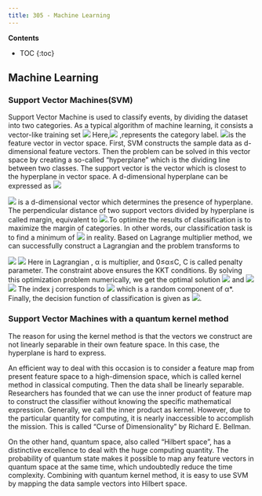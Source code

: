 ```yaml
---
title: 305 - Machine Learning 
---
```


**Contents**
* TOC
{:toc}


## Machine Learning 
### Support Vector Machines(SVM)
Support Vector Machine is used to classify events, by dividing the dataset into two categories. As a typical algorithm of machine learning, it consists a vector-like training set 
<img src="http://chart.googleapis.com/chart?cht=tx&chl= {(\mathbf{x_{1}},y_{1}),(\mathbf{x_{2}},y_{2}),...,(\mathbf{x_{i}},y_{i})}" style="border:none;">
Here,<img src="http://chart.googleapis.com/chart?cht=tx&chl=y_{i}\in {+1,-1}" style="border:none;">
  ,represents the category label. <img src="http://chart.googleapis.com/chart?cht=tx&chl=x_{i}\in \mathbb{R}^{d}" style="border:none;">is the feature vector in vector space.
First, SVM constructs the sample data as d-dimensional feature vectors. Then the problem can be solved in this vector space by creating a so-called “hyperplane” which is the dividing line between two classes. The support vector is the vector which is closest to the hyperplane in vector space. 
A d-dimensional hyperplane can be expressed as
<img src="http://chart.googleapis.com/chart?cht=tx&chl=\mathbf{w}\circ\mathbf{x} -|- b" style="border:none;"> 
 
<img src="http://chart.googleapis.com/chart?cht=tx&chl=\mathbf{w}" style="border:none;"> is a d-dimensional vector which determines the presence of hyperplane.
The perpendicular distance of two support vectors divided by hyperplane is called margin, equivalent to <img src="http://chart.googleapis.com/chart?cht=tx&chl=||\mathbf{w}||^{-1}" style="border:none;">.To optimize the results of classification is to maximize the margin of categories. In other words, our classification task is to find a minimum of <img src="http://chart.googleapis.com/chart?cht=tx&chl=||\mathbf{w}||" style="border:none;"> in reality.
Based on Lagrange multiplier method, we can successfully construct a Lagrangian and the problem transforms to

<img src="http://chart.googleapis.com/chart?cht=tx&chl=min L=\frac{1}{2}||\mathbf{w}||^{2}-\Sigma_{i=1}^{N}\alpha_{i}(y_{i}(\mathbf{w}\circ\mathbf{x}_{i}-|-b)-1)" style="border:none;"> 
<img src="http://chart.googleapis.com/chart?cht=tx&chl=s.t. \Sigma_{i=1}^{N}\alpha_{i}y_{i}=0" style="border:none;"> 
Here in Lagrangian , α is multiplier, and 0≤α≤C, C is called penalty parameter. The constraint above ensures the KKT conditions.
By solving this optimization problem numerically, we get the optimal solution  <img src="http://chart.googleapis.com/chart?cht=tx&chl=\alpha^{*}" style="border:none;"> and <img src="http://chart.googleapis.com/chart?cht=tx&chl=\mathbf{w}^{*}=\Sigma_{i=1}^{N}\alpha_{i}^{*}y_{i}x_{i}" style="border:none;"> <img src="http://chart.googleapis.com/chart?cht=tx&chl=b^{*}=y_{i}-\Sigma_{i=1}^{N}\alpha_{i}^{*}y_{i}(x_{i}x_{j})" style="border:none;"> The index j corresponds to <img src="http://chart.googleapis.com/chart?cht=tx&chl=\alpha_{j}>0" style="border:none;"> which is a random component of α*.
Finally, the decision function of classification is given as <img src="http://chart.googleapis.com/chart?cht=tx&chl=m=sign(\mathbf{w}^{*}\circ\mathbf{x}_{i}+b^{*})" style="border:none;">.

### Support Vector Machines with a quantum kernel method
The reason for using the kernel method is that the vectors we construct are not linearly separable in their own feature space. In this case, the hyperplane is hard to express.  

An efficient way to deal with this occasion is to consider a feature map from present feature space to a high-dimension space, which is called kernel method in classical computing. Then the data shall be linearly separable. Researchers has founded that we can use the inner product of feature map to construct the classifier without knowing the specific mathematical expression. Generally, we call the inner product as kernel. However, due to the particular quantity for computing, it is nearly inaccessible to accomplish the mission. This is called “Curse of Dimensionality” by Richard E. Bellman.  

On the other hand, quantum space, also called “Hilbert space”, has a distinctive excellence to deal with the huge computing quantity. The probability of quantum state makes it possible to map any feature vectors in quantum space at the same time, which undoubtedly reduce the time complexity. Combining with quantum kernel method, it is easy to use SVM by mapping the data sample vectors into Hilbert space. 
